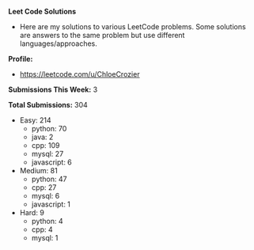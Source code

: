 **Leet Code Solutions**

- Here are my solutions to various LeetCode problems. Some solutions are answers to the same problem but use different languages/approaches.

**Profile:**

- https://leetcode.com/u/ChloeCrozier

**Submissions This Week:** 3

**Total Submissions:** 304
- Easy: 214
  - python: 70
  - java: 2
  - cpp: 109
  - mysql: 27
  - javascript: 6
- Medium: 81
  - python: 47
  - cpp: 27
  - mysql: 6
  - javascript: 1
- Hard: 9
  - python: 4
  - cpp: 4
  - mysql: 1